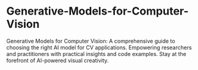 # Generative-Models-for-Computer-Vision
Generative Models for Computer Vision: A comprehensive guide to choosing the right AI model for CV applications. Empowering researchers and practitioners with practical insights and code examples. Stay at the forefront of AI-powered visual creativity.
